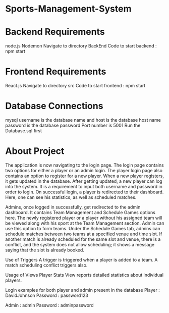 # Sports-Management-System

# Backend Requirements

node.js
Nodemon
Navigate to directory BackEnd
Code to start backend : npm start

# Frontend Requirements

React.js
Navigate to directory src
Code to start frontend : npm start

# Database Connections

mysql
username is the database name and host is the database host name
password is the database password
Port number is 5001
Run the Database.sql first

# About Project

The application is now navigating to the login page. The login page contains two options for either a player or an admin login. The player login page also contains an option to register for a new player. When a new player registers, it gets updated in the database. After getting updated, a new player can log into the system. It is a requirement to input both username and password in order to login. On successful login, a player is redirected to their dashboard. Here, one can see his statistics, as well as scheduled matches.

Admins, once logged in successfully, get redirected to the admin dashboard. It contains Team Management and Schedule Games options here. The newly registered player or a player without his assigned team will be viewed along with his sport at the Team Management section. Admin can use this option to form teams. Under the Schedule Games tab, admins can schedule matches between two teams at a specified venue and time slot. If another match is already scheduled for the same slot and venue, there is a conflict, and the system does not allow scheduling; it shows a message saying that the slot is already booked.

Use of Triggers
A trigger is triggered when a player is added to a team.
A match scheduling conflict triggers also.

Usage of Views
Player Stats View reports detailed statistics about individual players.

Login examples for both player and admin present in the database
Player : DavidJohnson
Password : password123

Admin : admin
Password : adminpassword